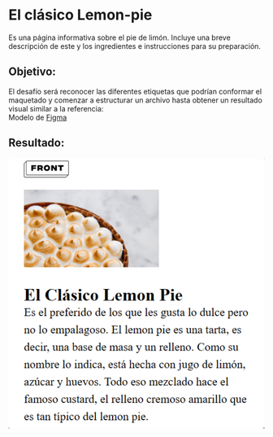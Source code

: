 # **El clásico Lemon-pie**
Es una página informativa sobre el pie de limón. Incluye una breve descripción de este y los ingredientes e instrucciones para su preparación.

## **Objetivo:**
El desafío será reconocer las diferentes etiquetas que podrían conformar el maquetado y comenzar a estructurar un archivo hasta obtener un resultado visual similar a la referencia:<br />
Modelo de [Figma](https://www.figma.com/file/VvU8uV8583MiWfeMTmw4Cy/Clase-04---Introducci%C3%B3n-a-HTML?node-id=0%3A1) 

## **Resultado:** 

![Resultado](./Img/Resultado.PNG)
